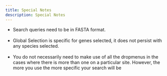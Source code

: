 ```yaml
---
title: Special Notes
description: Special Notes
---
```


<ul>
<li>Search queries need to be in FASTA format.</li>
<br>
<li>Global Selection is specific for genes selected, it does not persist with any species selected.</li>
<br> 
<li>You do not necessarily need to make use of all the dropmenus in the cases where there is more than one on a particular site. However, the more you use the more specific your search will be</li>
</ul>









